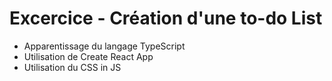 # Excercice - Création d'une to-do List 

- Apparentissage du langage TypeScript 
- Utilisation de Create React App 
- Utilisation du CSS in JS 
